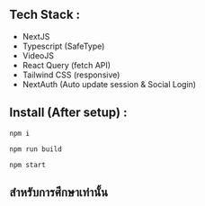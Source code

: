## Tech Stack : 
- NextJS
- Typescript (SafeType)
- VideoJS
- React Query (fetch API)
- Tailwind CSS (responsive)
- NextAuth (Auto update session & Social Login)

## Install (After setup) :
```
npm i 
```
```
npm run build
```
```
npm start
```
## สำหรับการศึกษาเท่านั้น